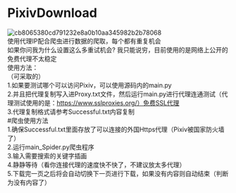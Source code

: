 # PixivDownload  
![cb8065380cd791232e8a0b10aa345982b2b78068](https://user-images.githubusercontent.com/42183711/205938027-86f86cd5-84fc-4720-84c2-889eacdad4c5.png)  
使用代理IP配合爬虫进行数据的爬取，每个都有重复机会  
如果你问我为什么设置这么多重试机会? 我只能说穷，目前使用的是网络上公开的免费代理不太稳定    
使用方法：  
（可采取的）  
1.如果要测试哪个可以访问Pixiv，可以使用源码内的main.py  
2.并且把代理复制写入进Proxy.txt文件，然后运行main.py进行代理连通测试（代理测试使用的是：https://www.sslproxies.org/）免费SSL代理  
3.代理复制格式请参考Successful.txt内容复制  
#爬虫使用方法  
1.确保Successful.txt里面存放了可以连接的外国Https代理（Pixiv被国家防火墙了）  
2.运行main_Spider.py爬虫程序  
3.输入需要搜索的关键字插画  
4.静静等待（看你连接代理的速度快不快了，不建议放太多代理）  
5.下载完一页之后将会自动切换下一页进行下载，如果没有内容则自动结束（判断为没有内容了）  
